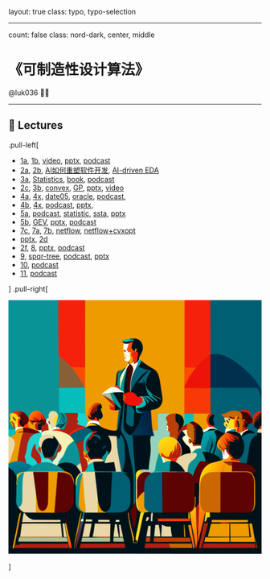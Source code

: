 layout: true
class: typo, typo-selection

---

count: false
class: nord-dark, center, middle

# 《可制造性设计算法》

@luk036 👨‍💻

---

## 🏫 Lectures

.pull-left[

- [1a](lec00-remark.html), [1b](lec01-remark.html), [video](https://www.bilibili.com/video/BV1b7421f7gA/?share_source=copy_web&vd_source=3fbf79e74a445426f4b573d984f53f4c), [pptx](https://gamma.app/docs/DFM-in-Chip-Design-xo8f3s5ce8n6g9h),
  [podcast](https://www.bilibili.com/video/BV119yWYFEcr/?share_source=copy_web&vd_source=3fbf79e74a445426f4b573d984f53f4c)
- [2a](swdevflow.html), [2b](ai-programming.html), [AI如何重塑软件开发](https://www.bilibili.com/video/BV1r1HfzGEYA/?share_source=copy_web&vd_source=3fbf79e74a445426f4b573d984f53f4c), [AI-driven EDA](https://gamma.app/docs/Synopsysai-AI-Driven-EDA-alghbdjebmyy6n2)
- [3a](lec03a-remark.html), [Statistics](https://gamma.app/docs/Correlation-Causality-and-Simpsons-Paradox-in-Statistics-07jtc4jnh8sit9q), [book](https://link.springer.com/book/10.1007/978-1-4842-9063-7),
  [podcast](https://app.letsrecast.ai/r/249cb8a1-f94f-4fdb-983d-4e69fa8fa156)
- [2c](lec02c-remark.html), [3b](lec03b-remark.html), [convex](https://gamma.app/docs/Convex-Optimization-Discovering-the-Power-of-CVXPY-ngln47hbvfis82t),
  [GP](gp.pdf), [pptx](https://gamma.app/docs/Spatial-Correlation-Estimation-in-Semiconductor-Devices-ff9n3uh48l3heql),
  [video](https://www.bilibili.com/video/BV1Mz4y1V7T6/?share_source=copy_web&vd_source=3fbf79e74a445426f4b573d984f53f4c)
- [4a](lec04-remark.html), [4x](../cvx/ellipsoid_slides.html), [date05](https://stanford.edu/~boyd/papers/pdf/date05.pdf), [oracle](https://gamma.app/docs/The-Ellipsoid-Method-and-Amazing-Oracles-oihpsow1ook9cb4),
  [podcast](https://app.letsrecast.ai/r/970e7478-2d10-4cb0-a6b1-28442f391696),
- [4b](lec04-remark.html), [4x](../cvx/ellipsoid_slides.html),
  [podcast](https://app.letsrecast.ai/r/412aea83-30a4-469d-a7f0-c16b96816bbf),
  [pptx](../tongyi/基于椭球法与仿射算术的鲁棒模拟电路尺寸设计.pptx),
- [5a](css_under_pv.html), [podcast](https://www.bilibili.com/audio/au4580686?type=1?type=6), [statistic](https://gamma.app/docs/Statistics-and-Its-Application-in-Timing-and-Power-Optimization-5rar8o637gglryu), [ssta](https://gamma.app/docs/Introduction-to-Statistical-Static-Timing-Analysis-oxkleunmkmsnno3),
  [pptx](../tongyi/产量驱动的时钟偏斜调度策略.pptx)
- [5b](css_under_pv.html.html), [GEV](https://gamma.app/docs/Yield-Driven-Clock-Skew-Scheduling-Based-On-GEV-Distribution-2k74mokw4brla5g),
  [pptx](../tongyi/时序产量驱动的时钟偏斜调度方法.pptx), [podcast](https://www.bilibili.com/audio/au4580695?type=3&spm_id_from=333.999.0.0?type=6)
- [7c](useful_skew.pdf), [7a](../net_optim/quickstart.html), [7b](netflow+cvxopt.html), [netflow](https://gamma.app/docs/Network-Optimization-Quick-Start-skhmzrisroyj0l2), [netflow+cvxopt](https://gamma.app/docs/When-Convex-Optimization-Meets-Network-Flow-jgs2xk07xfctk7u)
- [pptx](https://gamma.app/docs/Multiple-Patterning-Lithography-ihjyz54y8mpewjw), [2d](complexity-remark.html)
- [2f](primal_dual.html), [8](lec08-remark.html), [pptx](../tongyi/优化暗场交替相移掩模版图中的相位冲突消除.pptx), [podcast](https://app.letsrecast.ai/r/d754bf6b-98ca-45db-8249-19674cd9cb9c)
- [9](lec09-remark.html), [spqr-tree](https://gamma.app/docs/SPQR-Trees-and-MAX-CUT-Problem-bhbwpqrdxn40aea), [podcast](https://app.letsrecast.ai/r/36a35391-2b29-4034-9e6b-012ac61d4464),
  [pptx](../tongyi/快速无损图形分割方法在版图分解中的应用.pptx)
- [10](../tongyi/多重曝光光刻版图分解与配色方法.pptx), [podcast](https://app.letsrecast.ai/r/adef4f8d-6c69-41cb-8a22-078626ac7093)
- [11](../tongyi/网络流在1D版图设计中的应用.pptx), [podcast](https://app.letsrecast.ai/r/f80eb0b8-fbcf-449c-8e9b-8bff234108f3)

] .pull-right[

![image](figs/lectures.svg)

]
